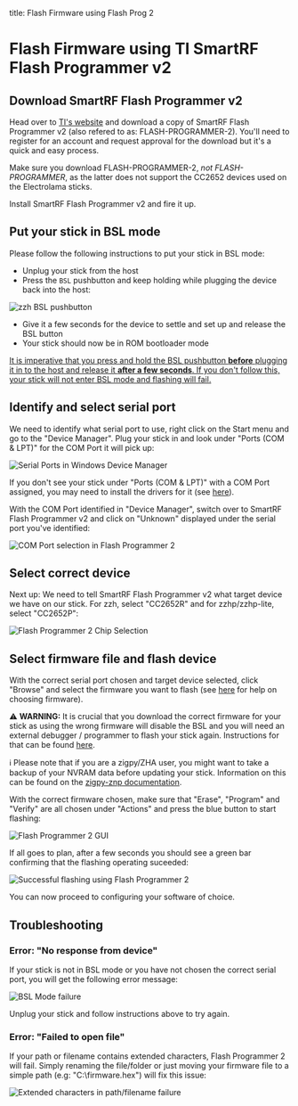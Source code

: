 title: Flash Firmware using Flash Prog 2

# Flash Firmware using TI SmartRF Flash Programmer v2

## Download SmartRF Flash Programmer v2

Head over to [TI's website](https://www.ti.com/tool/FLASH-PROGRAMMER) and download a copy of SmartRF Flash Programmer v2 (also refered to as: FLASH-PROGRAMMER-2). You'll need to register for an account and request approval for the download but it's a quick and easy process.

Make sure you download FLASH-PROGRAMMER-2, *not FLASH-PROGRAMMER*, as the latter does not support the CC2652 devices used on the Electrolama sticks.

Install SmartRF Flash Programmer v2 and fire it up.

## Put your stick in BSL mode

Please follow the following instructions to put your stick in BSL mode:

  - Unplug your stick from the host
  - Press the `BSL` pushbutton and keep holding while plugging the device back into the host:

![zzh BSL pushbutton](/_assets/zzh-bsl-button.jpg)

  - Give it a few seconds for the device to settle and set up and release the BSL button
  - Your stick should now be in ROM bootloader mode

<ins>It is imperative that you press and hold the BSL pushbutton **before** plugging it in to the host and release it **after a few seconds**. If you don't follow this, your stick will not enter BSL mode and flashing will fail.</ins>


## Identify and select serial port

We need to identify what serial port to use, right click on the Start menu and go to the "Device Manager". Plug your stick in and look under "Ports (COM & LPT)" for the COM Port it will pick up:

![Serial Ports in Windows Device Manager](/_assets/zzh-port-windows.png)

If you don't see your stick under "Ports (COM & LPT)" with a COM Port assigned, you may need to install the drivers for it (see [here](/drivers/)).

With the COM Port identified in "Device Manager", switch over to SmartRF Flash Programmer v2 and click on "Unknown" displayed under the serial port you've identified:

![COM Port selection in Flash Programmer 2](/_assets/flash-prog-port.png)


## Select correct device

Next up: We need to tell SmartRF Flash Programmer v2 what target device we have on our stick. For zzh, select "CC2652R" and for zzhp/zzhp-lite, select "CC2652P":

![Flash Programmer 2 Chip Selection](/_assets/flash-prog-device.png)


## Select firmware file and flash device

With the correct serial port chosen and target device selected, click "Browse" and select the firmware you want to flash (see [here](/firmware) for help on choosing firmware).

<p class="warn">⚠️ <b>WARNING:</b> It is crucial that you download the correct firmware for your stick as using the wrong firmware will disable the BSL and you will need an external debugger / programmer to flash your stick again. Instructions for that can be found <a href="/advanced/flash-jtag/">here</a>.</p>

<p class="info">ℹ️ Please note that if you are a zigpy/ZHA user, you might want to take a backup of your NVRAM data before updating your stick. Information on this can be found on the <a href="https://github.com/zigpy/zigpy-znp/blob/dev/TOOLS.md#backup-and-restore">zigpy-znp documentation</a>.</p>

With the correct firmware chosen, make sure that "Erase", "Program" and "Verify" are all chosen under "Actions" and press the blue button to start flashing:

![Flash Programmer 2 GUI](/_assets/flash-prog.png)

If all goes to plan, after a few seconds you should see a green bar confirming that the flashing operating suceeded:

![Successful flashing using Flash Programmer 2](/_assets/flash-prog-ok.png)

You can now proceed to configuring your software of choice.


## Troubleshooting

### Error: "No response from device"

If your stick is not in BSL mode or you have not chosen the correct serial port, you will get the following error message:

![BSL Mode failure](/_assets/flash-prog-fail.png)

Unplug your stick and follow instructions above to try again.

### Error: "Failed to open file"

If your path or filename contains extended characters, Flash Programmer 2 will fail. Simply renaming the file/folder or just moving your firmware file to a simple path (e.g: "C:\firmware.hex") will fix this issue:

![Extended characters in path/filename failure](/_assets/flash-prog-ext-chars.png)



